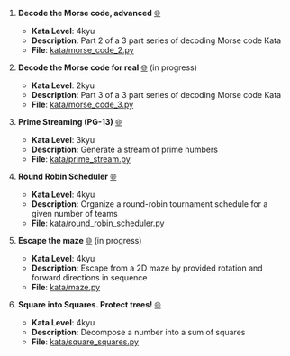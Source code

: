 1. **Decode the Morse code, advanced** [:globe_with_meridians:](https://www.codewars.com/kata/54b72c16cd7f5154e9000457) 
	- **Kata Level**: 4kyu
	- **Description**: Part 2 of a 3 part series of decoding Morse code Kata
	- **File**: [kata/morse_code_2.py](kata/morse_code_2.py)

2. **Decode the Morse code for real** [:globe_with_meridians:](https://www.codewars.com/kata/decode-the-morse-code-for-real) (in progress)
	- **Kata Level**: 2kyu
	- **Description**: Part 3 of a 3 part series of decoding Morse code Kata
	- **File**: [kata/morse_code_3.py](kata/morse_code_3.py)

3. **Prime Streaming (PG-13)** [:globe_with_meridians:](https://www.codewars.com/kata/5519a584a73e70fa570005f5) 
	- **Kata Level**: 3kyu
	- **Description**: Generate a stream of prime numbers
	- **File**: [kata/prime_stream.py](kata/prime_stream.py)

4. **Round Robin Scheduler** [:globe_with_meridians:](https://www.codewars.com/kata/561c20edc71c01139000017c) 
	- **Kata Level**: 4kyu
	- **Description**: Organize a round-robin tournament schedule for a given number of teams
	- **File**: [kata/round_robin_scheduler.py](kata/round_robin_scheduler.py)

5. **Escape the maze** [:globe_with_meridians:](https://www.codewars.com/kata/5877027d885d4f6144000404) (in progress)
	- **Kata Level**: 4kyu
	- **Description**: Escape from a 2D maze by provided  rotation and forward directions in sequence
	- **File**: [kata/maze.py](kata/maze.py)

6. **Square into Squares. Protect trees!** [:globe_with_meridians:](https://www.codewars.com/kata/54eb33e5bc1a25440d000891) 
	- **Kata Level**: 4kyu
	- **Description**: Decompose a number into a sum of squares
	- **File**: [kata/square_squares.py](kata/square_squares.py)


